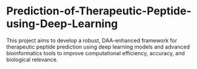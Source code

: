 # Prediction-of-Therapeutic-Peptide-using-Deep-Learning
This project aims to develop a robust, DAA-enhanced framework for therapeutic peptide prediction using deep learning models and advanced bioinformatics tools to improve computational efficiency, accuracy, and biological relevance.
